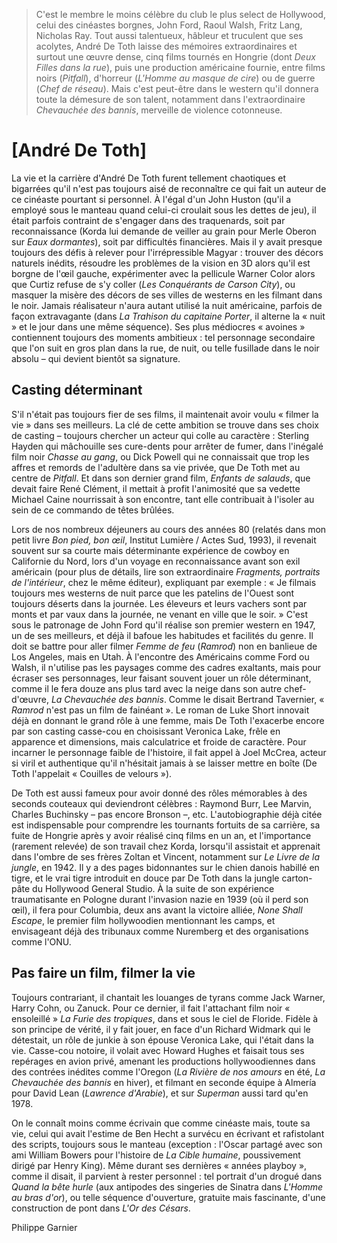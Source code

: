 > C'est le membre le moins célèbre du club le plus select de Hollywood, celui des cinéastes borgnes, John Ford, Raoul Walsh, Fritz Lang, Nicholas Ray. Tout aussi talentueux, hâbleur et truculent que ses acolytes, André De Toth laisse des mémoires extraordinaires et surtout une œuvre dense, cinq films tournés en Hongrie (dont _Deux Filles dans la rue_), puis une production américaine fournie, entre films noirs (_Pitfall_), d'horreur (_L'Homme au masque de cire_) ou de guerre (_Chef de réseau_). Mais c'est peut-être dans le western qu'il donnera toute la démesure de son talent, notamment dans l'extraordinaire _Chevauchée des bannis_, merveille de violence cotonneuse.

# [André De Toth]

La vie et la carrière d'André De Toth furent tellement chaotiques et bigarrées qu'il n'est pas toujours aisé de reconnaître ce qui fait un auteur de ce cinéaste pourtant si personnel. À l'égal d'un John Huston (qu'il a employé sous le manteau quand celui-ci croulait sous les dettes de jeu), il était parfois contraint de s'engager dans des traquenards, soit par reconnaissance (Korda lui demande de veiller au grain pour Merle Oberon sur _Eaux dormantes_), soit par difficultés financières. Mais il y avait presque toujours des défis à relever pour l'irrépressible Magyar : trouver des décors naturels inédits, résoudre les problèmes de la vision en 3D alors qu'il est borgne de l'œil gauche, expérimenter avec la pellicule Warner Color alors que Curtiz refuse de s'y coller (_Les Conquérants de Carson City_), ou masquer la misère des décors de ses villes de westerns en les filmant dans le noir. Jamais réalisateur n'aura autant utilisé la nuit américaine, parfois de façon extravagante (dans _La Trahison du capitaine Porter_, il alterne la « nuit » et le jour dans une même séquence). Ses plus médiocres « avoines » contiennent toujours des moments ambitieux : tel personnage secondaire que l'on suit en gros plan dans la rue, de nuit, ou telle fusillade dans le noir absolu – qui devient bientôt sa signature.

## Casting déterminant

S'il n'était pas toujours fier de ses films, il maintenait avoir voulu « filmer la vie » dans ses meilleurs. La clé de cette ambition se trouve dans ses choix de casting – toujours chercher un acteur qui colle au caractère : Sterling Hayden qui mâchouille ses cure-dents pour arrêter de fumer, dans l'inégalé film noir _Chasse au gang_, ou Dick Powell qui ne connaissait que trop les affres et remords de l'adultère dans sa vie privée, que De Toth met au centre de _Pitfall_. Et dans son dernier grand film, _Enfants de salauds_, que devait faire René Clément, il mettait à profit l'animosité que sa vedette Michael Caine nourrissait à son encontre, tant elle contribuait à l'isoler au sein de ce commando de têtes brûlées.

Lors de nos nombreux déjeuners au cours des années 80 (relatés dans mon petit livre _Bon pied, bon œil_, Institut Lumière / Actes Sud, 1993), il revenait souvent sur sa courte mais déterminante expérience de cowboy en Californie du Nord, lors d'un voyage en reconnaissance avant son exil américain (pour plus de détails, lire son extraordinaire _Fragments, portraits de l'intérieur_, chez le même éditeur), expliquant par exemple : « Je filmais toujours mes westerns de nuit parce que les patelins de l'Ouest sont toujours déserts dans la journée. Les éleveurs et leurs vachers sont par monts et par vaux dans la journée, ne venant en ville que le soir. » C'est sous le patronage de John Ford qu'il réalise son premier western en 1947, un de ses meilleurs, et déjà il bafoue les habitudes et facilités du genre. Il doit se battre pour aller filmer _Femme de feu_ (_Ramrod_) non en banlieue de Los Angeles, mais en Utah. À l'encontre des Américains comme Ford ou Walsh, il n'utilise pas les paysages comme des cadres exaltants, mais pour écraser ses personnages, leur faisant souvent jouer un rôle déterminant, comme il le fera douze ans plus tard avec la neige dans son autre chef-d'œuvre, _La Chevauchée des bannis_. Comme le disait Bertrand Tavernier, « _Ramrod_ n'est pas un film de fainéant ». Le roman de Luke Short innovait déjà en donnant le grand rôle à une femme, mais De Toth l'exacerbe encore par son casting casse-cou en choisissant Veronica Lake, frêle en apparence et dimensions, mais calculatrice et froide de caractère. Pour incarner le personnage faible de l'histoire, il fait appel à Joel McCrea, acteur si viril et authentique qu'il n'hésitait jamais à se laisser mettre en boîte (De Toth l'appelait « Couilles de velours »).

De Toth est aussi fameux pour avoir donné des rôles mémorables à des seconds couteaux qui deviendront célèbres : Raymond Burr, Lee Marvin, Charles Buchinsky – pas encore Bronson –, etc. L'autobiographie déjà citée est indispensable pour comprendre les tournants fortuits de sa carrière, sa fuite de Hongrie après y avoir réalisé cinq films en un an, et l'importance (rarement relevée) de son travail chez Korda, lorsqu'il assistait et apprenait dans l'ombre de ses frères Zoltan et Vincent, notamment sur _Le Livre de la jungle_, en 1942. Il y a des pages bidonnantes sur le chien danois habillé en tigre, et le vrai tigre introduit en douce par De Toth dans la jungle carton-pâte du Hollywood General Studio. À la suite de son expérience traumatisante en Pologne durant l'invasion nazie en 1939 (où il perd son œil), il fera pour Columbia, deux ans avant la victoire alliée, _None Shall Escape_, le premier film hollywoodien mentionnant les camps, et envisageant déjà des tribunaux comme Nuremberg et des organisations comme l'ONU.

## Pas faire un film, filmer la vie

Toujours contrariant, il chantait les louanges de tyrans comme Jack Warner, Harry Cohn, ou Zanuck. Pour ce dernier, il fait l'attachant film noir « ensoleillé » _La Furie des tropiques_, dans et sous le ciel de Floride. Fidèle à son principe de vérité, il y fait jouer, en face d'un Richard Widmark qui le détestait, un rôle de junkie à son épouse Veronica Lake, qui l'était dans la vie. Casse-cou notoire, il volait avec Howard Hughes et faisait tous ses repérages en avion privé, amenant les productions hollywoodiennes dans des contrées inédites comme l'Oregon (_La Rivière de nos amours_ en été, _La Chevauchée des bannis_ en hiver), et filmant en seconde équipe à Almería pour David Lean (_Lawrence d'Arabie_), et sur _Superman_ aussi tard qu'en 1978.

On le connaît moins comme écrivain que comme cinéaste mais, toute sa vie, celui qui avait l'estime de Ben Hecht a survécu en écrivant et rafistolant des scripts, toujours sous le manteau (exception : l'Oscar partagé avec son ami William Bowers pour l'histoire de _La Cible humaine_, poussivement dirigé par Henry King). Même durant ses dernières « années playboy », comme il disait, il parvient à rester personnel : tel portrait d'un drogué dans _Quand la bête hurle_ (aux antipodes des singeries de Sinatra dans _L'Homme au bras d'or_), ou telle séquence d'ouverture, gratuite mais fascinante, d'une construction de pont dans _L'Or des Césars_.

<div class="author">Philippe Garnier</div>
